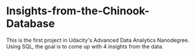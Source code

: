 # Insights-from-the-Chinook-Database
This is the first project in Udacity's Advanced Data Analytics Nanodegree. Using SQL, the goal is to come up with 4 insights from the data.
